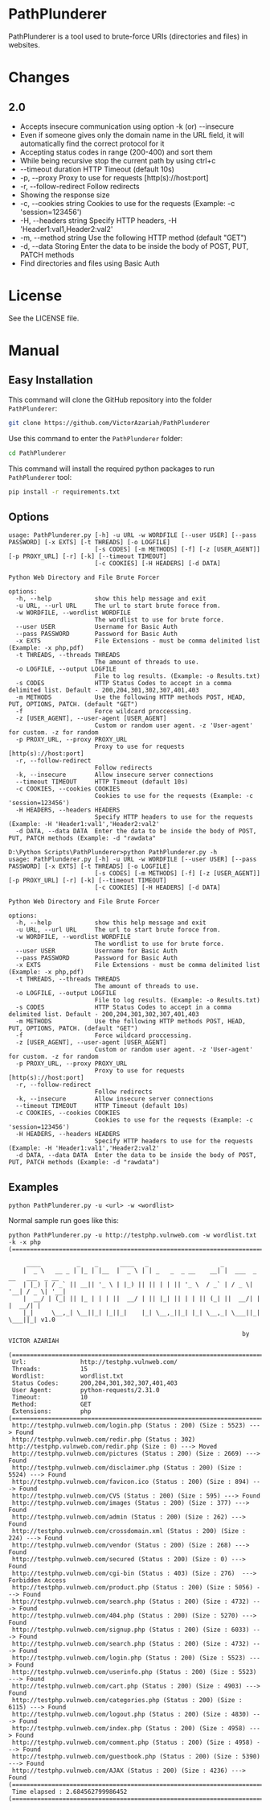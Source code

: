 # PathPlunderer

PathPlunderer is a tool used to brute-force URIs (directories and files) in websites.

# Changes

## 2.0

- Accepts insecure communication using option -k (or) --insecure
- Even if someone gives only the domain name in the URL field, it will automatically find the correct protocol for it
- Accepting status codes in range (200-400) and sort them
- While being recursive stop the current path by using ctrl+c
- --timeout duration                    HTTP Timeout (default 10s)
- -p, --proxy                           Proxy to use for requests [http(s)://host:port]
- -r, --follow-redirect                 Follow redirects
- Showing the response size
- -c, --cookies string                  Cookies to use for the requests (Example: -c 'session=123456')
- -H, --headers string                  Specify HTTP headers, -H 'Header1:val1,Header2:val2'
- -m, --method string                   Use the following HTTP method (default "GET")
- -d, --data  Storing                   Enter the data to be inside the body of POST, PUT, PATCH methods
- Find directories and files using Basic Auth

# License

See the LICENSE file.

# Manual

## Easy Installation

This command will clone the GitHub repository into the folder `PathPlunderer`:

```bash
git clone https://github.com/VictorAzariah/PathPlunderer
```

Use this command to enter the `PathPlunderer` folder:

```bash
cd PathPlunderer
```

This command will install the required python packages to run `PathPlunderer` tool:

```bash
pip install -r requirements.txt
```

## Options

```text
usage: PathPlunderer.py [-h] -u URL -w WORDFILE [--user USER] [--pass PASSWORD] [-x EXTS] [-t THREADS] [-o LOGFILE]
                        [-s CODES] [-m METHODS] [-f] [-z [USER_AGENT]] [-p PROXY_URL] [-r] [-k] [--timeout TIMEOUT]
                        [-c COOKIES] [-H HEADERS] [-d DATA]

Python Web Directory and File Brute Forcer

options:
  -h, --help            show this help message and exit
  -u URL, --url URL     The url to start brute foroce from.
  -w WORDFILE, --wordlist WORDFILE
                        The wordlist to use for brute force.
  --user USER           Username for Basic Auth
  --pass PASSWORD       Password for Basic Auth
  -x EXTS               File Extensions - must be comma delimited list (Example: -x php,pdf)
  -t THREADS, --threads THREADS
                        The amount of threads to use.
  -o LOGFILE, --output LOGFILE
                        File to log results. (Example: -o Results.txt)
  -s CODES              HTTP Status Codes to accept in a comma delimited list. Default - 200,204,301,302,307,401,403
  -m METHODS            Use the following HTTP methods POST, HEAD, PUT, OPTIONS, PATCH. (default "GET")
  -f                    Force wildcard proccessing.
  -z [USER_AGENT], --user-agent [USER_AGENT]
                        Custom or random user agent. -z 'User-agent' for custom. -z for random
  -p PROXY_URL, --proxy PROXY_URL
                        Proxy to use for requests [http(s)://host:port]
  -r, --follow-redirect
                        Follow redirects
  -k, --insecure        Allow insecure server connections
  --timeout TIMEOUT     HTTP Timeout (default 10s)
  -c COOKIES, --cookies COOKIES
                        Cookies to use for the requests (Example: -c 'session=123456')
  -H HEADERS, --headers HEADERS
                        Specify HTTP headers to use for the requests (Example: -H 'Header1:val1','Header2:val2'
  -d DATA, --data DATA  Enter the data to be inside the body of POST, PUT, PATCH methods (Example: -d "rawdata"

D:\Python Scripts\PathPlunderer>python PathPlunderer.py -h
usage: PathPlunderer.py [-h] -u URL -w WORDFILE [--user USER] [--pass PASSWORD] [-x EXTS] [-t THREADS] [-o LOGFILE]
                        [-s CODES] [-m METHODS] [-f] [-z [USER_AGENT]] [-p PROXY_URL] [-r] [-k] [--timeout TIMEOUT]
                        [-c COOKIES] [-H HEADERS] [-d DATA]

Python Web Directory and File Brute Forcer

options:
  -h, --help            show this help message and exit
  -u URL, --url URL     The url to start brute foroce from.
  -w WORDFILE, --wordlist WORDFILE
                        The wordlist to use for brute force.
  --user USER           Username for Basic Auth
  --pass PASSWORD       Password for Basic Auth
  -x EXTS               File Extensions - must be comma delimited list (Example: -x php,pdf)
  -t THREADS, --threads THREADS
                        The amount of threads to use.
  -o LOGFILE, --output LOGFILE
                        File to log results. (Example: -o Results.txt)
  -s CODES              HTTP Status Codes to accept in a comma delimited list. Default - 200,204,301,302,307,401,403
  -m METHODS            Use the following HTTP methods POST, HEAD, PUT, OPTIONS, PATCH. (default "GET")
  -f                    Force wildcard proccessing.
  -z [USER_AGENT], --user-agent [USER_AGENT]
                        Custom or random user agent. -z 'User-agent' for custom. -z for random
  -p PROXY_URL, --proxy PROXY_URL
                        Proxy to use for requests [http(s)://host:port]
  -r, --follow-redirect
                        Follow redirects
  -k, --insecure        Allow insecure server connections
  --timeout TIMEOUT     HTTP Timeout (default 10s)
  -c COOKIES, --cookies COOKIES
                        Cookies to use for the requests (Example: -c 'session=123456')
  -H HEADERS, --headers HEADERS
                        Specify HTTP headers to use for the requests (Example: -H 'Header1:val1','Header2:val2'
  -d DATA, --data DATA  Enter the data to be inside the body of POST, PUT, PATCH methods (Example: -d "rawdata")
```

## Examples


```text
python PathPlunderer.py -u <url> -w <wordlist>
```

Normal sample run goes like this:

```text
python PathPlunderer.py -u http://testphp.vulnweb.com -w wordlist.txt -k -x php
(======================================================================================================================)

     ____          _    _      ____   _                    _
    |  _ \   __ _ | |_ | |__  |  _ \ | | _   _  _ __    __| |  ___  _ __   ___  _ __
    | |_) | / _` || __|| '_ \ | |_) || || | | || '_ \  / _` | / _ \| '__| / _ \| '__|
    |  __/ | (_| || |_ | | | ||  __/ | || |_| || | | || (_| ||  __/| |   |  __/| |
    |_|     \__,_| \__||_| |_||_|    |_| \__,_||_| |_| \__,_| \___||_|    \___||_| v1.0

                                                                 by VICTOR AZARIAH

(======================================================================================================================)
 Url:               http://testphp.vulnweb.com/
 Threads:           15
 Wordlist:          wordlist.txt
 Status Codes:      200,204,301,302,307,401,403
 User Agent:        python-requests/2.31.0
 Timeout:           10
 Method:            GET
 Extensions:        php
(======================================================================================================================)
 http://testphp.vulnweb.com/login.php (Status : 200) (Size : 5523) ---> Found
 http://testphp.vulnweb.com/redir.php (Status : 302) http://testphp.vulnweb.com/redir.php (Size : 0) ---> Moved
 http://testphp.vulnweb.com/pictures (Status : 200) (Size : 2669) ---> Found
 http://testphp.vulnweb.com/disclaimer.php (Status : 200) (Size : 5524) ---> Found
 http://testphp.vulnweb.com/favicon.ico (Status : 200) (Size : 894) ---> Found
 http://testphp.vulnweb.com/CVS (Status : 200) (Size : 595) ---> Found
 http://testphp.vulnweb.com/images (Status : 200) (Size : 377) ---> Found
 http://testphp.vulnweb.com/admin (Status : 200) (Size : 262) ---> Found
 http://testphp.vulnweb.com/crossdomain.xml (Status : 200) (Size : 224) ---> Found
 http://testphp.vulnweb.com/vendor (Status : 200) (Size : 268) ---> Found
 http://testphp.vulnweb.com/secured (Status : 200) (Size : 0) ---> Found
 http://testphp.vulnweb.com/cgi-bin (Status : 403) (Size : 276)  ---> Forbidden Access
 http://testphp.vulnweb.com/product.php (Status : 200) (Size : 5056) ---> Found
 http://testphp.vulnweb.com/search.php (Status : 200) (Size : 4732) ---> Found
 http://testphp.vulnweb.com/404.php (Status : 200) (Size : 5270) ---> Found
 http://testphp.vulnweb.com/signup.php (Status : 200) (Size : 6033) ---> Found
 http://testphp.vulnweb.com/search.php (Status : 200) (Size : 4732) ---> Found
 http://testphp.vulnweb.com/login.php (Status : 200) (Size : 5523) ---> Found
 http://testphp.vulnweb.com/userinfo.php (Status : 200) (Size : 5523) ---> Found
 http://testphp.vulnweb.com/cart.php (Status : 200) (Size : 4903) ---> Found
 http://testphp.vulnweb.com/categories.php (Status : 200) (Size : 6115) ---> Found
 http://testphp.vulnweb.com/logout.php (Status : 200) (Size : 4830) ---> Found
 http://testphp.vulnweb.com/index.php (Status : 200) (Size : 4958) ---> Found
 http://testphp.vulnweb.com/comment.php (Status : 200) (Size : 4958) ---> Found
 http://testphp.vulnweb.com/guestbook.php (Status : 200) (Size : 5390) ---> Found
 http://testphp.vulnweb.com/AJAX (Status : 200) (Size : 4236) ---> Found
(======================================================================================================================)
 Time elapsed : 2.684562799986452
(======================================================================================================================)
```
